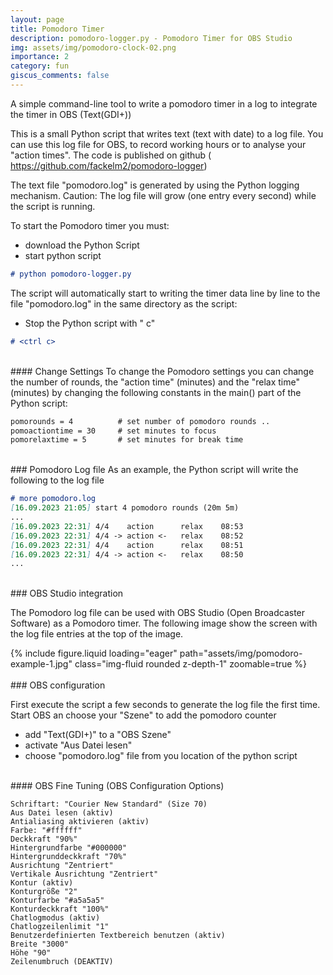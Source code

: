 ```yaml
---
layout: page
title: Pomodoro Timer
description: pomodoro-logger.py - Pomodoro Timer for OBS Studio
img: assets/img/pomodoro-clock-02.png
importance: 2
category: fun
giscus_comments: false
---
```


A simple command-line tool to write a pomodoro timer in a log to integrate the timer in OBS (Text(GDI+))

This is a small Python script that writes text (text with date) to a log file.
You can use this log file for OBS, to record working hours or to analyse your "action times".
The code is published  on github (<a href="https://github.com/fackelm2/pomodoro-logger">
https://github.com/fackelm2/pomodoro-logger</a>)

The text file "pomodoro.log" is generated by using the Python logging mechanism.
Caution: The log file will grow (one entry every second) while the script is running.

To start the Pomodoro timer you must:
- download the Python Script 
- start python script

````markdown
# python pomodoro-logger.py
````

The script will automatically start to writing the timer data line by line to the file "pomodoro.log" 
in the same directory as the script:

- Stop the Python script with "<ctrl> c"

````markdown
# <ctrl c>
````
<br>
#### Change Settings
To change the Pomodoro settings you can change the number of rounds, the "action time" (minutes) 
and the "relax time" (minutes) by changing the following constants in the main() part of the Python script:

````markdown
pomorounds = 4          # set number of pomodoro rounds ..
pomoactiontime = 30     # set minutes to focus
pomorelaxtime = 5       # set minutes for break time
````
<br>
### Pomodoro Log file
As an example, the Python script will write the following to the log file

````markdown
# more pomodoro.log
[16.09.2023 21:05] start 4 pomodoro rounds (20m 5m)
...
[16.09.2023 22:31] 4/4    action      relax    08:53
[16.09.2023 22:31] 4/4 -> action <-   relax    08:52
[16.09.2023 22:31] 4/4    action      relax    08:51
[16.09.2023 22:31] 4/4 -> action <-   relax    08:50
...
````
<br>
### OBS Studio integration

The Pomodoro log file can be used with OBS Studio (Open Broadcaster Software) as a Pomodoro timer.
The following image show the screen with the log file entries at the top of the image.

<div class="row mt-3">
    <div class="col-sm mt-3 mt-md-0">
        {% include figure.liquid loading="eager" path="assets/img/pomodoro-example-1.jpg" class="img-fluid rounded z-depth-1" zoomable=true %}
    </div>
</div>

<br>
### OBS configuration

First execute the script a few seconds to generate the log file the first time.
Start OBS an choose your "Szene" to add the pomodoro counter
- add "Text(GDI+)" to a "OBS Szene"
- activate "Aus Datei lesen"
- choose "pomodoro.log" file from you location of the python script

<br>
#### OBS Fine Tuning (OBS Configuration Options)

````markup
Schriftart: "Courier New Standard" (Size 70)
Aus Datei lesen (aktiv)
Antialiasing aktivieren (aktiv)
Farbe: "#ffffff"
Deckkraft "90%"
Hintergrundfarbe "#000000"
Hintergrunddeckkraft "70%"
Ausrichtung "Zentriert"
Vertikale Ausrichtung "Zentriert"
Kontur (aktiv)
Konturgröße "2"
Konturfarbe "#a5a5a5"
Konturdeckkraft "100%"
Chatlogmodus (aktiv)
Chatlogzeilenlimit "1"
Benutzerdefinierten Textbereich benutzen (aktiv)
Breite "3000"
Höhe "90"
Zeilenumbruch (DEAKTIV)
````